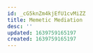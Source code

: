 ```yaml
---
id: _cG5knZm4kjEfU1cvMiZZ
title: Memetic Mediation
desc: ''
updated: 1639759165197
created: 1639759165197
---
```


